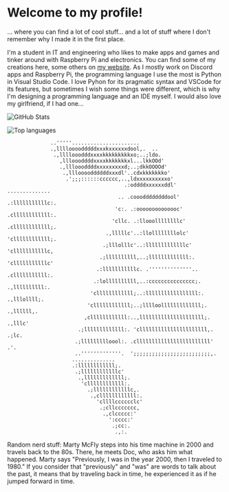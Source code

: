 # Welcome to my profile!

... where you can find a lot of cool stuff... and a lot of stuff where I don't remember why I made it in the first place.

I'm a student in IT and engineering who likes to make apps and games and tinker around with Raspberry Pi and electronics. You can find some of my creations here, some others on [my website](https://iqnite.github.io/). As I mostly work on Discord apps and Raspberry Pi, the programming language I use the most is Python in Visual Studio Code. I love Pyhon for its pragmatic syntax and VSCode for its features, but sometimes I wish some things were different, which is why I'm designing a programming language and an IDE myself. I would also love my girlfriend, if I had one...

![GitHub Stats](https://github-readme-stats.vercel.app/api?username=iqnite&theme=transparent&count_private=true&show_icons=true&border-radius=10&rank_icon=github&locale=en&cache_seconds=3600)

![Top languages](https://github-readme-stats.vercel.app/api/top-langs?username=iqnite&theme=transparent&layout=donut&langs_count=5&border_radius=10&show_icons=true&locale=en&cache_seconds=3600)

                  ..'''''......................                                                     
                  .,lllloooodddddxxxkxxxxxxdool,.  ..                                               
                   .,llllooodddxxxxkkkkkkkkkxo;..;ldo.                                              
                     ,llloooddddxxxxkkkkkkkxl...lkkOOd'                                             
                     .,llloooddddxxxxxxxxxd;..;dkkOOOOd'                                            
                      .,lllooooddddddxxxdl'..cdxkkkkkkko'                                           
                       .';;;::::::cccccc,..,ldxxxxxxxxxxo'                                          
                                          .:oddddxxxxxxddl'                ..............           
                                        .. .coooddddddddool'              .:lllllllllllc:.          
                                       'c:. .:oooooooooooooc'            .cllllllllllll:.           
                                      'cllc. .:llooollllllllc'          .cllllllllllll;.            
                                    .,lllllc'..:llollllllllolc'        'cllllllllllll;.             
                                   .;lllolllc'..:lllllllllllllc'      'clllllllllllc,               
                                  .;llllllllll,..;lllllllllllll:.    'clllllllllllc'                
                                 .:lllllllllllc. .''''''''''''''..  .clllllllllll:.                 
                                .:lollllllllll,..:ccccccccccccccc;. .,llllllllll:.                  
                               'cllllllllllll;..:lllllllllllllllll:. .,lllollll;.                   
                              'cllllllllllll;..;lllloolllllllllllll;. .,llllll,.                    
                             ,cllllllllllll:..,lllllllllllllllllllll;. .,lllc'                      
                           .;lllllllllllll:. 'cllllllllllllllllllllll,. .;lc.                       
                          .;llllllllloool:. .cllllllllllllllllllllllll'  .'.                        
                          ..'''''''''''''.  ';;;;;;;;;;;;;;;;;;;;;;;;;,.                            
                         ..............                                                             
                         .:llllllllllll;.                                                           
                          .;llllllllllllc'                                                          
                           .,lllllllllllll;.                                                        
                            'cllllllllllll:.                                                        
                              .;llllllllllllc,.                                                     
                               .,cllllllllllll:.                                                    
                                 'cllllcccccclc'                                                    
                                  .;cllccccccc,                                                     
                                   .,clccccc:'                                                      
                                     ':cccc:'                                                       
                                      .;cc:.                                                        
                                       .,:.                                                         


<!---
iqnite/iqnite is a ✨ special ✨ repository because its `README.md` (this file) appears on your GitHub profile.
You can click the Preview link to take a look at your changes.
--->
Random nerd stuff: Marty McFly steps into his time machine in 2000 and travels back to the 80s. There, he meets Doc, who asks him what happened. Marty says "Previously, I was in the year 2000, then I traveled to 1980." If you consider that "previously" and "was" are words to talk about the past, it means that by traveling back in time, he experienced it as if he jumped forward in time.
